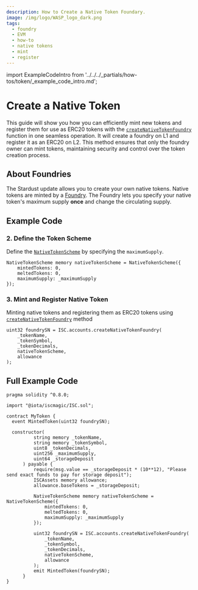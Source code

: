 ```yaml
---
description: How to Create a Native Token Foundary.
image: /img/logo/WASP_logo_dark.png
tags:
  - foundry
  - EVM
  - how-to
  - native tokens
  - mint
  - register
---
```


import ExampleCodeIntro from '../../../_partials/how-tos/token/_example_code_intro.md';

# Create a Native Token

This guide will show you how you can efficiently mint new tokens and register them for use as ERC20 tokens with the [`createNativeTokenFoundry`](../../../reference/magic-contract/ISCAccounts.md#createnativetokenfoundry) function in one seamless operation. It will create a foundry on L1 and register it as an ERC20 on L2. This method ensures that only the foundry owner can mint tokens, maintaining security and control over the token creation process.

## About Foundries

The Stardust update allows you to create your own native tokens. Native tokens are minted by a [Foundry](/tips/tips/TIP-0018/#foundry-output). 
The Foundry lets you specify your native token's maximum supply **once** and change the circulating supply.

## Example Code

<ExampleCodeIntro/>

### 2. Define the Token Scheme

Define the [`NativeTokenScheme`](../../../reference/magic-contract/ISCTypes.md#nativetokenscheme) by specifying the `maximumSupply`.

```solidity
NativeTokenScheme memory nativeTokenScheme = NativeTokenScheme({
    mintedTokens: 0,
    meltedTokens: 0,
    maximumSupply: _maximumSupply
});
```

### 3. Mint and Register Native Token 

Minting native tokens and registering them as ERC20 tokens using [`createNativeTokenFoundry`](../../../reference/magic-contract/ISCAccounts.md#createnativetokenfoundry) method

```solidity
uint32 foundrySN = ISC.accounts.createNativeTokenFoundry(
    _tokenName, 
    _tokenSymbol, 
    _tokenDecimals, 
    nativeTokenScheme, 
    allowance
);
```

## Full Example Code

```solidity
pragma solidity ^0.8.0;

import "@iota/iscmagic/ISC.sol";

contract MyToken {
  event MintedToken(uint32 foundrySN); 

  constructor(
          string memory _tokenName, 
          string memory _tokenSymbol, 
          uint8 _tokenDecimals, 
          uint256 _maximumSupply,
          uint64 _storageDeposit
      ) payable {
          require(msg.value == _storageDeposit * (10**12), "Please send exact funds to pay for storage deposit");
          ISCAssets memory allowance;
          allowance.baseTokens = _storageDeposit;

          NativeTokenScheme memory nativeTokenScheme = NativeTokenScheme({
              mintedTokens: 0,
              meltedTokens: 0,
              maximumSupply: _maximumSupply
          });

          uint32 foundrySN = ISC.accounts.createNativeTokenFoundry(
              _tokenName, 
              _tokenSymbol, 
              _tokenDecimals, 
              nativeTokenScheme, 
              allowance
          );
          emit MintedToken(foundrySN);
      }
}
```
